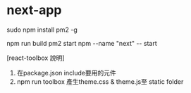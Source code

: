 # next-app

sudo npm install pm2 -g

npm run build
pm2 start npm --name "next" -- start


[react-toolbox 說明]
1) 在package.json include要用的元件
2) npm run toolbox 產生theme.css & theme.js至 static folder
